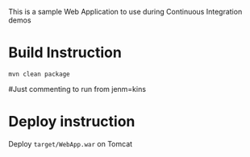 This is a sample Web Application to use during Continuous Integration demos

# Build Instruction 


```
mvn clean package
```
#Just commenting to run from jenm=kins
# Deploy instruction

Deploy ```target/WebApp.war``` on Tomcat
 
